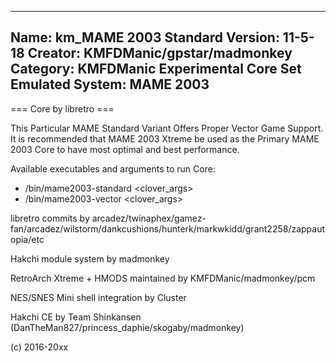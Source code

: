 -----------------------
Name: km_MAME 2003 Standard
Version: 11-5-18
Creator: KMFDManic/gpstar/madmonkey
Category: KMFDManic Experimental Core Set
Emulated System: MAME 2003
-----------------------
=== Core by libretro ===

This Particular MAME Standard Variant Offers Proper Vector Game Support.  It is recommended that MAME 2003 Xtreme
be used as the Primary MAME 2003 Core to have most optimal and best performance.

Available executables and arguments to run Core:
- /bin/mame2003-standard <rom> <clover_args>
- /bin/mame2003-vector <rom> <clover_args>

libretro commits by arcadez/twinaphex/gamez-fan/arcadez/wilstorm/dankcushions/hunterk/markwkidd/grant2258/zappautopia/etc

Hakchi module system by madmonkey

RetroArch Xtreme + HMODS maintained by KMFDManic/madmonkey/pcm

NES/SNES Mini shell integration by Cluster

Hakchi CE by Team Shinkansen (DanTheMan827/princess_daphie/skogaby/madmonkey)

(c) 2016-20xx

